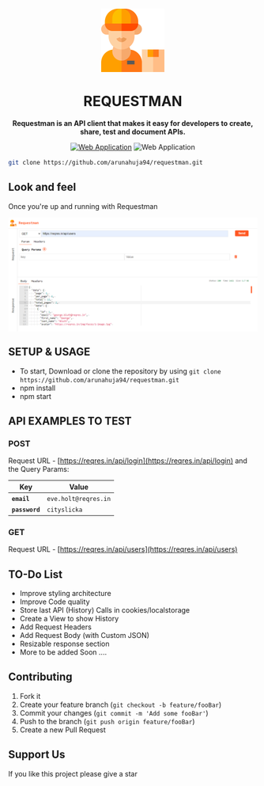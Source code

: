 <!-- Title -->

<p align="center">
    <img src="./.github-assets/requestman_logo.png" height="128">
    <h1 align="center">REQUESTMAN</h1>
</p>

<!-- Header -->

<p align="center">
  <b>Requestman is an API client that makes it easy for developers to create, share, test and document APIs.</b>
  <br />

  <p align="center">
    <!-- Web -->
    <a href="https://arunahuja94.github.io/requestman/"> <img alt="Web Application" longdesc="Requestman - Web Application" src="https://img.shields.io/badge/web-000.svg?style=flat-square&logo=GOOGLE-CHROME&labelColor=4285F4&logoColor=fff" /></a>
     <img alt="Web Application" src="https://img.shields.io/badge/Status-In%20Progress...-green" />
  </p>
  
</p>


<!-- Body -->

```sh
git clone https://github.com/arunahuja94/requestman.git
```
## Look and feel

Once you're up and running with Requestman

<p align="center">
  <img align="center" alt="Product: demo" src="./.github-assets/requestman_view.png" />
</p>

## SETUP & USAGE

- To start, Download or clone the repository by using `git clone https://github.com/arunahuja94/requestman.git`
- npm install
- npm start


## API EXAMPLES TO TEST

### POST

Request URL - [https://reqres.in/api/login](https://reqres.in/api/login) and the Query Params:

| Key             | Value                 |
| --------------- | --------------------- |
| **`email`**     | `eve.holt@reqres.in`  |
| **`password`**  | `cityslicka`          |

### GET

Request URL - [https://reqres.in/api/users](https://reqres.in/api/users)


## TO-Do List

- Improve styling architecture
- Improve Code quality
- Store last API (History) Calls in cookies/localstorage
- Create a View to show History
- Add Request Headers
- Add Request Body (with Custom JSON)
- Resizable response section
- More to be added Soon .... 


## Contributing

1. Fork it
2. Create your feature branch (`git checkout -b feature/fooBar`)
3. Commit your changes (`git commit -m 'Add some fooBar'`)
4. Push to the branch (`git push origin feature/fooBar`)
5. Create a new Pull Request


## Support Us

If you like this project please give a star


